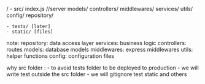 /
    - src/
        index.js //server
        models/
        controllers/
        middlewares/
        services/
        utils/
        config/
        repository/

    - tests/ [later]
    - static/ [files]



note:
    repository: data access layer
    services: business logic
    controllers: routes
    models: database models
    middlewares: express middlewares
    utils: helper functions
    config: configuration files

why src folder :
    - to avoid tests folder to be deployed to production
    - we will write test outside the src folder
    - we will gitignore test static and others 